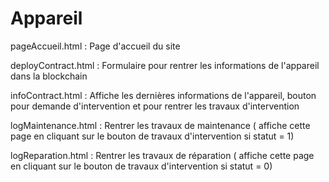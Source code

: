 # Appareil


pageAccueil.html : Page d'accueil du site

deployContract.html : Formulaire pour rentrer les informations de l'appareil dans la blockchain

infoContract.html : Affiche les dernières informations de l'appareil, bouton pour demande d'intervention et pour rentrer les travaux d'intervention

logMaintenance.html : Rentrer les travaux de maintenance ( affiche cette page en cliquant sur le bouton de travaux d'intervention si statut = 1)

logReparation.html : Rentrer les travaux de réparation ( affiche cette page en cliquant sur le bouton de travaux d'intervention si statut = 0)



